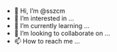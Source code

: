 - 👋 Hi, I’m @sszcm
- 👀 I’m interested in ...
- 🌱 I’m currently learning ...
- 💞️ I’m looking to collaborate on ...
- 📫 How to reach me ...

<!---
sszcm/sszcm is a ✨ special ✨ repository because its `README.md` (this file) appears on your GitHub profile.
You can click the Preview link to take a look at your changes.
--->
